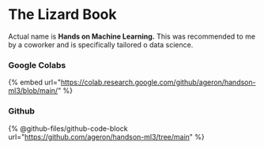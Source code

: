 # The Lizard Book

Actual name is **Hands on Machine Learning.** This was recommended to me by a coworker and is specifically tailored o data science.&#x20;

### **Google Colabs**

{% embed url="https://colab.research.google.com/github/ageron/handson-ml3/blob/main/" %}

### Github

{% @github-files/github-code-block url="https://github.com/ageron/handson-ml3/tree/main" %}

